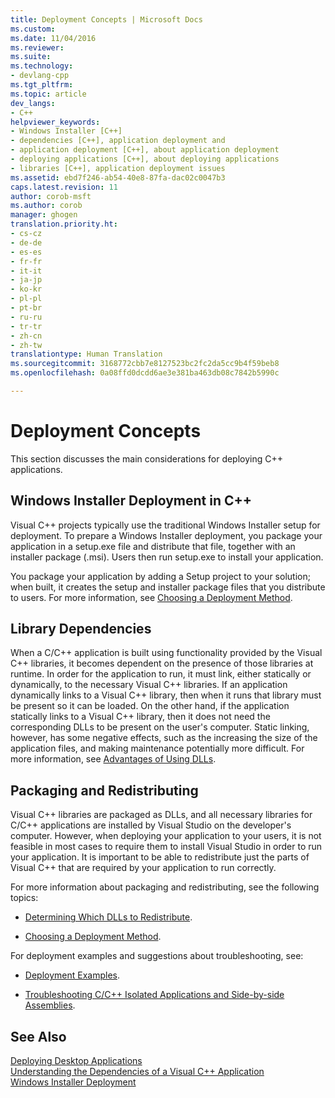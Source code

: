 ```yaml
---
title: Deployment Concepts | Microsoft Docs
ms.custom: 
ms.date: 11/04/2016
ms.reviewer: 
ms.suite: 
ms.technology:
- devlang-cpp
ms.tgt_pltfrm: 
ms.topic: article
dev_langs:
- C++
helpviewer_keywords:
- Windows Installer [C++]
- dependencies [C++], application deployment and
- application deployment [C++], about application deployment
- deploying applications [C++], about deploying applications
- libraries [C++], application deployment issues
ms.assetid: ebd7f246-ab54-40e8-87fa-dac02c0047b3
caps.latest.revision: 11
author: corob-msft
ms.author: corob
manager: ghogen
translation.priority.ht:
- cs-cz
- de-de
- es-es
- fr-fr
- it-it
- ja-jp
- ko-kr
- pl-pl
- pt-br
- ru-ru
- tr-tr
- zh-cn
- zh-tw
translationtype: Human Translation
ms.sourcegitcommit: 3168772cbb7e8127523bc2fc2da5cc9b4f59beb8
ms.openlocfilehash: 0a08ffd0dcdd6ae3e381ba463db08c7842b5990c

---
```

# Deployment Concepts
This section discusses the main considerations for deploying C++ applications.  
  
## Windows Installer Deployment in C++  
 Visual C++ projects typically use the traditional Windows Installer setup for deployment. To prepare a Windows Installer deployment, you package your application in a setup.exe file and distribute that file, together with an installer package (.msi). Users then run setup.exe to install your application.  
  
 You package your application by adding a Setup project to your solution; when built, it creates the setup and installer package files that you distribute to users. For more information, see [Choosing a Deployment Method](../ide/choosing-a-deployment-method.md).  
  
## Library Dependencies  
 When a C/C++ application is built using functionality provided by the Visual C++ libraries, it becomes dependent on the presence of those libraries at runtime. In order for the application to run, it must link, either statically or dynamically, to the necessary Visual C++ libraries. If an application dynamically links to a Visual C++ library, then when it runs that library must be present so it can be loaded. On the other hand, if the application statically links to a Visual C++ library, then it does not need the corresponding DLLs to be present on the user's computer. Static linking, however, has some negative effects, such as the increasing the size of the application files, and making maintenance potentially more difficult. For more information, see [Advantages of Using DLLs](../build/advantages-of-using-dlls.md).  
  
## Packaging and Redistributing  
 Visual C++ libraries are packaged as DLLs, and all necessary libraries for C/C++ applications are installed by Visual Studio on the developer's computer. However, when deploying your application to your users, it is not feasible in most cases to require them to install Visual Studio in order to run your application. It is important to be able to redistribute just the parts of Visual C++ that are required by your application to run correctly.  
  
 For more information about packaging and redistributing, see the following topics:  
  
-   [Determining Which DLLs to Redistribute](../ide/determining-which-dlls-to-redistribute.md).  
  
-   [Choosing a Deployment Method](../ide/choosing-a-deployment-method.md).  
  
 For deployment examples and suggestions about troubleshooting, see:  
  
-   [Deployment Examples](../ide/deployment-examples.md).  
  
-   [Troubleshooting C/C++ Isolated Applications and Side-by-side Assemblies](../build/troubleshooting-c-cpp-isolated-applications-and-side-by-side-assemblies.md).  
  
## See Also  
 [Deploying Desktop Applications](../ide/deploying-native-desktop-applications-visual-cpp.md)   
 [Understanding the Dependencies of a Visual C++ Application](../ide/understanding-the-dependencies-of-a-visual-cpp-application.md)   
 [Windows Installer Deployment](http://msdn.microsoft.com/en-us/121be21b-b916-43e2-8f10-8b080516d2a0)


<!--HONumber=Jan17_HO2-->


